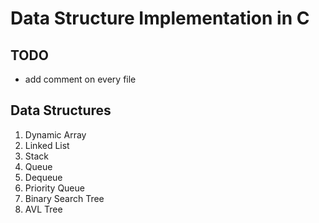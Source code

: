 # Data Structure Implementation in C

## TODO
- add comment on every file

## Data Structures
1. Dynamic Array
2. Linked List
3. Stack
4. Queue
5. Dequeue
6. Priority Queue
7. Binary Search Tree
8. AVL Tree
